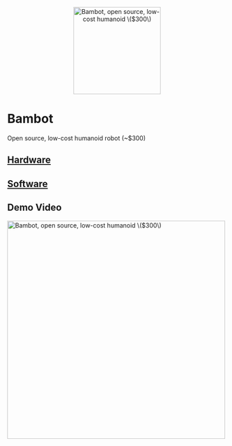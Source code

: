 <p align="center">
  <picture>
    <img alt="Bambot, open source, low-cost humanoid \($300\)" src="https://github.com/user-attachments/assets/4f8a76e4-33a7-4e55-b779-dc22edda8c1b" width="200" style="height:auto;" >
  </picture>
</p>

# Bambot
Open source, low-cost humanoid robot (~$300)

## [Hardware](./hardware)

## [Software](./software)

## Demo Video

<img alt="Bambot, open source, low-cost humanoid \($300\)" src="https://github.com/user-attachments/assets/bc9536e2-1fa6-4cb5-99f3-15a794bf09cf" width="500" style="height:auto;" >

